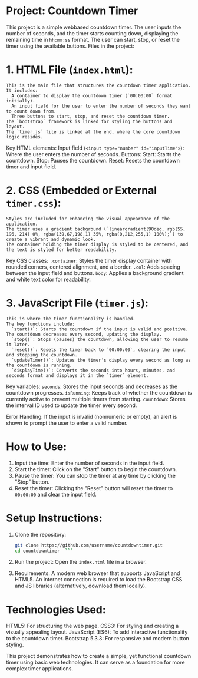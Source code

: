 # Project: Countdown Timer

This project is a simple webbased countdown timer. The user inputs the number of seconds, and the timer starts counting down, displaying the remaining time in `hh:mm:ss` format. The user can start, stop, or reset the timer using the available buttons.
 Files in the project:
# 1. HTML File (`index.html`):
    This is the main file that structures the countdown timer application.
    It includes:
      A container to display the countdown timer (`00:00:00` format initially).
      An input field for the user to enter the number of seconds they want to count down from.
      Three buttons to start, stop, and reset the countdown timer.
    The `bootstrap` framework is linked for styling the buttons and layout.
    The `timer.js` file is linked at the end, where the core countdown logic resides.
   
   Key HTML elements:
    Input field (`<input type="number" id="inputTime">`): Where the user enters the number of seconds.
    Buttons: 
      Start: Starts the countdown.
      Stop: Pauses the countdown.
      Reset: Resets the countdown timer and input field.
# 2. CSS (Embedded or External `timer.css`):
    Styles are included for enhancing the visual appearance of the application.
    The timer uses a gradient background (`lineargradient(90deg, rgb(55, 196, 214) 0%, rgba(139,67,198,1) 35%, rgba(0,212,255,1) 100%);`) to create a vibrant and dynamic look.
    The container holding the timer display is styled to be centered, and the text is styled for better readability.
   
   Key CSS classes:
    `.container`: Styles the timer display container with rounded corners, centered alignment, and a border.
    `.col`: Adds spacing between the input field and buttons.
    `body`: Applies a background gradient and white text color for readability.

# 3. JavaScript File (`timer.js`):
    This is where the timer functionality is handled.
    The key functions include:
      `start()`: Starts the countdown if the input is valid and positive. The countdown decreases every second, updating the display.
      `stop()`: Stops (pauses) the countdown, allowing the user to resume it later.
      `reset()`: Resets the timer back to `00:00:00`, clearing the input and stopping the countdown.
      `updateTimer()`: Updates the timer's display every second as long as the countdown is running.
      `displayTime()`: Converts the seconds into hours, minutes, and seconds format and displays it in the `timer` element.
   
   Key variables:
    `seconds`: Stores the input seconds and decreases as the countdown progresses.
    `isRunning`: Keeps track of whether the countdown is currently active to prevent multiple timers from starting.
    `countdown`: Stores the interval ID used to update the timer every second.
   
   Error Handling:
    If the input is invalid (nonnumeric or empty), an alert is shown to prompt the user to enter a valid number.

 # How to Use:

1. Input the time: Enter the number of seconds in the input field.
2. Start the timer: Click on the "Start" button to begin the countdown.
3. Pause the timer: You can stop the timer at any time by clicking the "Stop" button.
4. Reset the timer: Clicking the "Reset" button will reset the timer to `00:00:00` and clear the input field.

 # Setup Instructions:
1. Clone the repository:
   ```bash
   git clone https://github.com/username/countdowntimer.git
   cd countdowntimer  ```

2. Run the project:
    Open the `index.html` file in a browser.

3. Requirements:
    A modern web browser that supports JavaScript and HTML5.
    An internet connection is required to load the Bootstrap CSS and JS libraries (alternatively, download them locally).

 # Technologies Used:
 HTML5: For structuring the web page.
 CSS3: For styling and creating a visually appealing layout.
 JavaScript (ES6): To add interactive functionality to the countdown timer.
 Bootstrap 5.3.3: For responsive and modern button styling.

This project demonstrates how to create a simple, yet functional countdown timer using basic web technologies. It can serve as a foundation for more complex timer applications.
